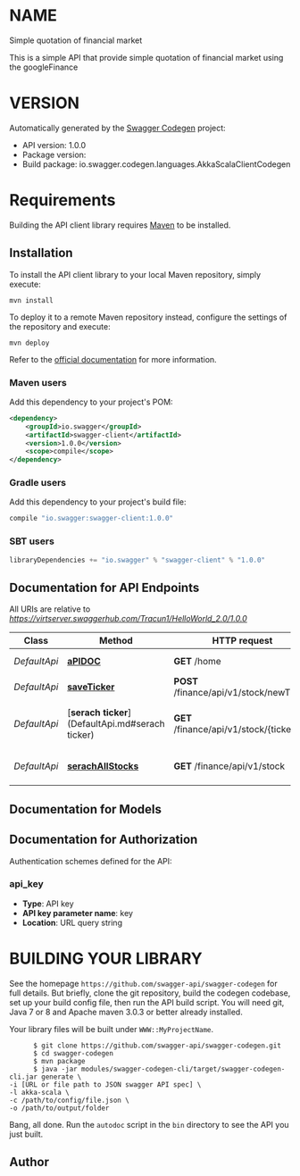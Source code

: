 # NAME

Simple quotation of financial market

This is a simple API that provide simple quotation of financial market using the googleFinance

# VERSION

Automatically generated by the [Swagger Codegen](https://github.com/swagger-api/swagger-codegen) project:

- API version: 1.0.0
- Package version: 
- Build package: io.swagger.codegen.languages.AkkaScalaClientCodegen

# Requirements

Building the API client library requires [Maven](https://maven.apache.org/) to be installed.

## Installation

To install the API client library to your local Maven repository, simply execute:

```shell
mvn install
```

To deploy it to a remote Maven repository instead, configure the settings of the repository and execute:

```shell
mvn deploy
```

Refer to the [official documentation](https://maven.apache.org/plugins/maven-deploy-plugin/usage.html) for more information.

### Maven users

Add this dependency to your project's POM:

```xml
<dependency>
    <groupId>io.swagger</groupId>
    <artifactId>swagger-client</artifactId>
    <version>1.0.0</version>
    <scope>compile</scope>
</dependency>
```

### Gradle users

Add this dependency to your project's build file:

```groovy
compile "io.swagger:swagger-client:1.0.0"
```

### SBT users

```scala
libraryDependencies += "io.swagger" % "swagger-client" % "1.0.0"
```

## Documentation for API Endpoints

All URIs are relative to *https://virtserver.swaggerhub.com/Tracun1/HelloWorld_2.0/1.0.0*

Class | Method | HTTP request | Description
------------ | ------------- | ------------- | -------------
*DefaultApi* | [**aPIDOC**](DefaultApi.md#aPIDOC) | **GET** /home | Shows the API DOC
*DefaultApi* | [**saveTicker**](DefaultApi.md#saveTicker) | **POST** /finance/api/v1/stock/newTicker | Save a new ticker
*DefaultApi* | [**serach ticker**](DefaultApi.md#serach ticker) | **GET** /finance/api/v1/stock/{tickers} | Searches for a specific stock
*DefaultApi* | [**serachAllStocks**](DefaultApi.md#serachAllStocks) | **GET** /finance/api/v1/stock | Searches for all tickers


## Documentation for Models



## Documentation for Authorization

Authentication schemes defined for the API:
### api_key

- **Type**: API key
- **API key parameter name**: key
- **Location**: URL query string



# BUILDING YOUR LIBRARY

See the homepage `https://github.com/swagger-api/swagger-codegen` for full details.
But briefly, clone the git repository, build the codegen codebase, set up your build
config file, then run the API build script. You will need git, Java 7 or 8 and Apache
maven 3.0.3 or better already installed.

Your library files will be built under `WWW::MyProjectName`.

          $ git clone https://github.com/swagger-api/swagger-codegen.git
          $ cd swagger-codegen
          $ mvn package
          $ java -jar modules/swagger-codegen-cli/target/swagger-codegen-cli.jar generate \
    -i [URL or file path to JSON swagger API spec] \
    -l akka-scala \
    -c /path/to/config/file.json \
    -o /path/to/output/folder

Bang, all done. Run the `autodoc` script in the `bin` directory to see the API
you just built.

## Author


